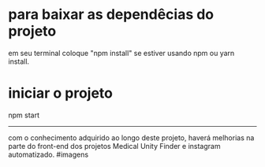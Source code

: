 # para baixar as dependêcias do projeto

em seu terminal coloque "npm install" se estiver usando npm ou yarn install.

# iniciar o projeto

npm start

---

com o conhecimento adquirido ao longo deste projeto, haverá melhorias na parte do front-end dos projetos Medical Unity Finder e instagram automatizado.
#imagens
